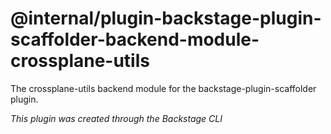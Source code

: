 # @internal/plugin-backstage-plugin-scaffolder-backend-module-crossplane-utils

The crossplane-utils backend module for the backstage-plugin-scaffolder plugin.

_This plugin was created through the Backstage CLI_

